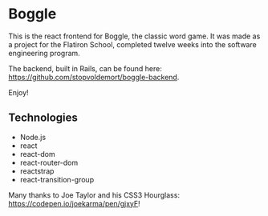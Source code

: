 # Boggle

This is the react frontend for Boggle, the classic word game. It was made as a project for the Flatiron School, completed twelve weeks into the software engineering program.

The backend, built in Rails, can be found here: https://github.com/stopvoldemort/boggle-backend.

Enjoy!

## Technologies

* Node.js
* react
* react-dom
* react-router-dom
* reactstrap
* react-transition-group

Many thanks to Joe Taylor and his CSS3 Hourglass: https://codepen.io/joekarma/pen/gjxyF!
